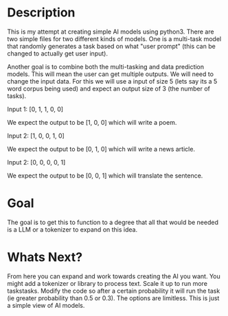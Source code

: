 # Description
This is my attempt at creating simple AI models using python3. There are two simple files for two different kinds of models. One is a multi-task model that randomly generates a task based on what "user prompt" (this can be changed to actually get user input).

Another goal is to combine both the multi-tasking and data prediction models. This will mean the user can get multiple outputs. We will need to change the input data. For this we will use a input of size 5 (lets say its a 5 word corpus being used) and expect an output size of 3 (the number of tasks).

Input 1:
[0, 1, 1, 0, 0]

We expect the output to be [1, 0, 0] which will write a poem.

Input 2:
[1, 0, 0, 1, 0]

We expect the output to be [0, 1, 0] which will write a news article.

Input 2:
[0, 0, 0, 0, 1]

We expect the output to be [0, 0, 1] which will translate the sentence.

# Goal
The goal is to get this to function to a degree that all that would be needed is a LLM or a tokenizer to expand on this idea.

# Whats Next?
From here you can expand and work towards creating the AI you want. You might add a tokenizer or library to process text. Scale it up to run more taskstasks. Modify the code so after a certain probability it will run the task (ie greater probability than 0.5 or 0.3). The options are limitless. This is just a simple view of AI models.